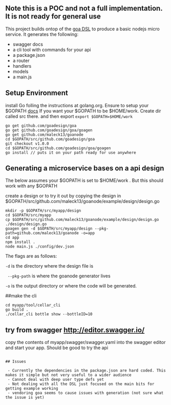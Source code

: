 ## Note this is a POC and not a full implementation. It is not ready for general use

This project builds ontop of the [goa DSL](http://goa.design) to produce a basic nodejs micro service. It generates the following:
- swagger docs
- a cli tool with commands for your api
- a package.json
- a router
- handlers
- models
- a main.js

## Setup Environment

install Go folling the instructions at golang.org. Ensure to setup your $GOPATH  [docs](https://golang.org/doc/install#testing)
If you want your $GOPATH to be $HOME/work. Create dir called src there. and then export ```export $GOPATH=$HOME/work``` 
```
go get github.com/goadesign/goa
go get github.com/goadesign/goa/goagen
go get github.com/maleck13/goanode
cd $GOPATH/src/github.com/goadesign/goa
git checkout v1.0.0
cd $GOPATH/src/github.com/goadesign/goa/goagen
go install // puts it on your path ready for use anywhere 
```

## Generating a microservice bases on a api design
The below assumes your $GOPATH is set to $HOME/work . But this should work with any $GOPATH 

create a design or to try it out by copying the design in  $GOPATH/src/github.com/maleck13/goanode/example/design/design.go


```
mkdir -p $GOPATH/src/myapp/design 
cd $GOPATH/src/myapp
cp $GOPATH/src/github.com/maleck13/goanode/example/design/design.go ./design/design.go
goagen gen -d $GOPATH/src/myapp/design --pkg-path=github.com/maleck13/goanode -o=app
cd app
npm install .
node main.js ./config/dev.json

```

The flags are as follows:

``` -d ``` is the  directory where the design file is 

``` --pkg-path``` is where the goanode generator lives 

``` -o ``` is the output directory or where the code will be generated.  

##make the cli
```
cd myapp/tool/cellar_cli
go build .
./cellar_cli bottle show --bottleID=10
```

## try from swagger http://editor.swagger.io/

copy the contents of myapp/swagger/swagger.yaml into the swagger editor and start your app. Should be good to try the api

```

## Issues

 - Currently the dependencies in the package.json are hard coded. This makes it simple but not very useful to a wider audience
 - Cannot deal with deep user type defs yet
 - Not dealing with all the DSL just focused on the main bits for getting example working
 - vendoring goa seems to cause issues with generation (not sure what the issue is yet)

